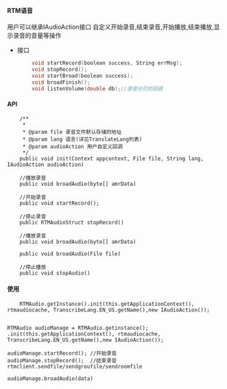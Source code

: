 #### RTM语音
用户可以继承IAudioAction接口 自定义开始录音,结束录音,开始播放,结束播放,显示录音的音量等操作
- 接口
~~~c++
        void startRecord(boolean success, String errMsg);
        void stopRecord();
        void startBroad(boolean success);
        void broadFinish();
        void listenVolume(double db);//录音分贝的回调
~~~

#### API
~~~
    /**
     *
     * @param file 录音文件默认存储的地址
     * @param lang 语言(详见TranslateLang列表)
     * @param audioAction 用户自定义回调
     */
    public void init(Context appcontext, File file, String lang, IAudioAction audioAction)

    //播放录音
    public void broadAudio(byte[] amrData)

    //开始录音
    public void startRecord();

    //停止录音
    public RTMAudioStruct stopRecord()

    //播放录音
    public void broadAudio(byte[] amrData) 

    public void broadAudio(File file) 

    //停止播放
    public void stopAudio()
~~~


#### 使用
        RTMAudio.getInstance().init(this.getApplicationContext(), rtmaudiocache, TranscribeLang.EN_US.getName(),new IAudioAction());


    RTMAudio audioManage = RTMAudio.getinstance();
    .init(this.getApplicationContext(), rtmaudiocache, TranscribeLang.EN_US.getName(),new IAudioAction());

    audioManage.startRecord(); //开始录音
    audioManage.stopRecord();  //结束录音
    rtmclient.sendfile/sendgroufile/sendroomfile
    
    audioManage.broadAudio(data)

